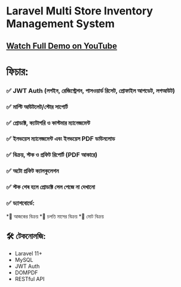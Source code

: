 
# Laravel Multi Store Inventory Management System

## [Watch Full Demo on YouTube](https://youtu.be/p0z_SqT1fYE?si=urkf6uIVzm04Wgl5)


# ফিচার:

### ✅ JWT Auth (লগইন, রেজিস্ট্রেশন, পাসওয়ার্ড রিসেট, প্রোফাইল আপডেট, লগআউট)
### ✅ মাল্টি আউটলেট/স্টোর সাপোর্ট
### ✅ প্রোডাক্ট, ক্যাটাগরি ও কাস্টমার ম্যানেজমেন্ট
### ✅ ইনভয়েস ম্যানেজমেন্ট এবং ইনভয়েস PDF ডাউনলোড
### ✅ বিক্রয়, স্টক ও প্রফিট রিপোর্ট (PDF আকারে)
### ✅ অটো প্রফিট ক্যালকুলেশন
### ✅ স্টক শেষ হলে প্রোডাক্ট সেল পেজে না দেখানো
### ✅ ড্যাশবোর্ডে:
   *🔹 আজকের বিক্রয়
   *🔹 চলতি মাসের বিক্রয়
   *🔹 মোট বিক্রয়

## 🛠️ টেকনোলজি:
- Laravel 11+
- MySQL
- JWT Auth
- DOMPDF
- RESTful API
